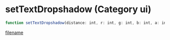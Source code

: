 # setTextDropshadow (Category ui)

```js
function setTextDropshadow(distance: int, r: int, g: int, b: int, a: int): void
```

[filename](setTextDropshadow_m.md ':include')
